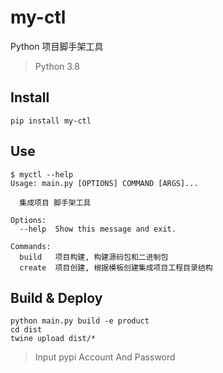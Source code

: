 # my-ctl

Python 项目脚手架工具

> Python 3.8 

## Install

```
pip install my-ctl
```

## Use

```
$ myctl --help
Usage: main.py [OPTIONS] COMMAND [ARGS]...

  集成项目 脚手架工具

Options:
  --help  Show this message and exit.

Commands:
  build   项目构建, 构建源码包和二进制包
  create  项目创建, 根据模板创建集成项目工程目录结构
```

## Build & Deploy

```
python main.py build -e product
cd dist
twine upload dist/*
``` 

> Input pypi Account And  Password
